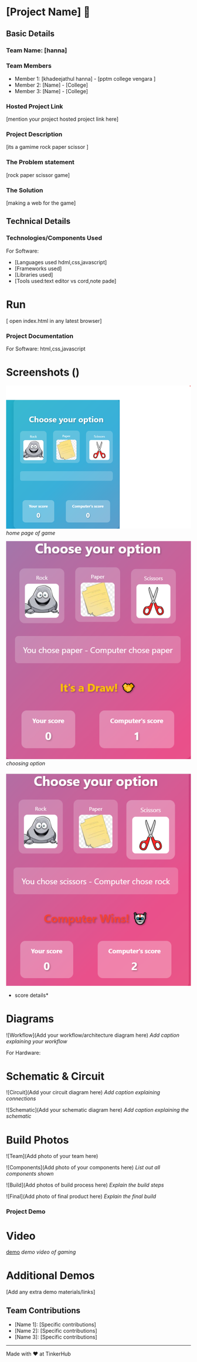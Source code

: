 # [Project Name] 🎯


## Basic Details
### Team Name: [hanna]


### Team Members
- Member 1: [khadeejathul hanna] - [pptm college vengara ]
- Member 2: [Name] - [College]
- Member 3: [Name] - [College]

### Hosted Project Link
[mention your project hosted project link here]

### Project Description
[its a gamime rock paper scissor ]

### The Problem statement
[rock paper scissor game]

### The Solution

[making a web for the game]

## Technical Details
### Technologies/Components Used
For Software:
- [Languages used hdml,css,javascript]
- [Frameworks used]
- [Libraries used]
- [Tools used:text editor vs cord,note pade]



# Run
[ open index.html in any latest browser]

### Project Documentation
For Software:
html,css,javascript
# Screenshots ()
![home](home.png)
*home page of game*

![choose](choose.png)
*choosing option*

![score](score.png)
* score details*

# Diagrams
![Workflow](Add your workflow/architecture diagram here)
*Add caption explaining your workflow*

For Hardware:

# Schematic & Circuit
![Circuit](Add your circuit diagram here)
*Add caption explaining connections*

![Schematic](Add your schematic diagram here)
*Add caption explaining the schematic*

# Build Photos
![Team](Add photo of your team here)


![Components](Add photo of your components here)
*List out all components shown*

![Build](Add photos of build process here)
*Explain the build steps*

![Final](Add photo of final product here)
*Explain the final build*

### Project Demo
# Video
[demo](demo.mp4)
*demo video of gaming*

# Additional Demos
[Add any extra demo materials/links]

## Team Contributions
- [Name 1]: [Specific contributions]
- [Name 2]: [Specific contributions]
- [Name 3]: [Specific contributions]

---
Made with ❤️ at TinkerHub
